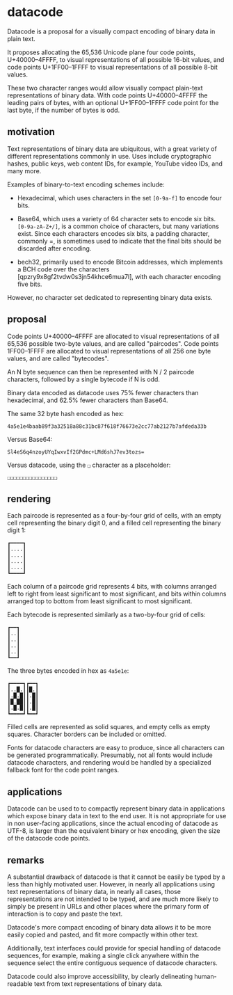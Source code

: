datacode
========

Datacode is a proposal for a visually compact encoding of binary data in plain
text.

It proposes allocating the 65,536 Unicode plane four code points,
U+40000–4FFFF, to visual representations of all possible 16-bit values, and
code points U+1FF00–1FFFF to visual representations of all possible 8-bit
values.

These two character ranges would allow visually compact plain-text
representations of binary data. With code points U+40000–4FFFF the leading
pairs of bytes, with an optional U+1FF00–1FFFF code point for the last byte, if
the number of bytes is odd.

motivation
----------

Text representations of binary data are ubiquitous, with a great variety of
different representations commonly in use. Uses include cryptographic hashes,
public keys, web content IDs, for example, YouTube video IDs, and many more.

Examples of binary-to-text encoding schemes include:

- Hexadecimal, which uses characters in the set `[0-9a-f]` to encode four bits.

- Base64, which uses a variety of 64 character sets to encode six bits.
  `[0-9a-zA-Z+/]`, is a common choice of characters, but many variations exist.
  Since each characters encodes six bits, a padding character, commonly =, is
  sometimes used to indicate that the final bits should be discarded after
  encoding.

- bech32, primarily used to encode Bitcoin addresses, which implements a BCH
  code over the characters [qpzry9x8gf2tvdw0s3jn54khce6mua7l], with each
  character encoding five bits.

However, no character set dedicated to representing binary data exists.

proposal
--------

Code points U+40000–4FFFF are allocated to visual representations of all 65,536
possible two-byte values, and are called "paircodes". Code points 1FF00–1FFFF
are allocated to visual representations of all 256 one byte values, and are
called "bytecodes".

An N byte sequence can then be represented with N / 2 paircode characters,
followed by a single bytecode if N is odd.

Binary data encoded as datacode uses 75% fewer characters than hexadecimal, and
62.5% fewer characters than Base64.

The same 32 byte hash encoded as hex:

```
4a5e1e4baab89f3a32518a88c31bc87f618f76673e2cc77ab2127b7afdeda33b
```

Versus Base64:

```
Sl4eS6q4nzoyUYqIwxvIf2GPdmc+LMd6shJ7ev3tozs=
```

Versus datacode, using the `❑` character as a placeholder:

```
❑❑❑❑❑❑❑❑❑❑❑❑❑❑❑❑
```

rendering
---------

Each paircode is represented as a four-by-four grid of cells, with an empty
cell representing the binary digit 0, and a filled cell representing the binary
digit 1:

```
┏━━━━┓
┃....┃
┃....┃
┃....┃
┃....┃
┗━━━━┛
```

Each column of a paircode grid represents 4 bits, with columns arranged left to
right from least significant to most significant, and bits within columns
arranged top to bottom from least significant to most significant.

Each bytecode is represented similarly as a two-by-four grid of cells:

```
┏━━┓
┃..┃
┃..┃
┃..┃
┃..┃
┗━━┛
```

The three bytes encoded in hex as `4a5e1e`:

```
┏━━━━┓┏━━┓
┃..█.┃┃█.┃
┃.█.█┃┃.█┃
┃█.██┃┃.█┃
┃.█.█┃┃.█┃
┗━━━━┛┗━━┛
```

Filled cells are represented as solid squares, and empty cells as empty
squares. Character borders can be included or omitted.

Fonts for datacode characters are easy to produce, since all characters can be
generated programmatically. Presumably, not all fonts would include datacode
characters, and rendering would be handled by a specialized fallback font for
the code point ranges.

applications
------------

Datacode can be used to to compactly represent binary data in applications
which expose binary data in text to the end user. It is not appropriate for use
in non user-facing applications, since the actual encoding of datacode as
UTF-8, is larger than the equivalent binary or hex encoding, given the size of
the datacode code points.

remarks
-------

A substantial drawback of datacode is that it cannot be easily be typed by a
less than highly motivated user. However, in nearly all applications using text
representations of binary data, in nearly all cases, those representations are
not intended to be typed, and are much more likely to simply be present in URLs
and other places where the primary form of interaction is to copy and paste the
text.

Datacode's more compact encoding of binary data allows it to be more easily
copied and pasted, and fit more compactly within other text.

Additionally, text interfaces could provide for special handling of datacode
sequences, for example, making a single click anywhere within the sequence
select the entire contiguous sequence of datacode characters.

Datacode could also improve accessibility, by clearly delineating
human-readable text from text representations of binary data.
